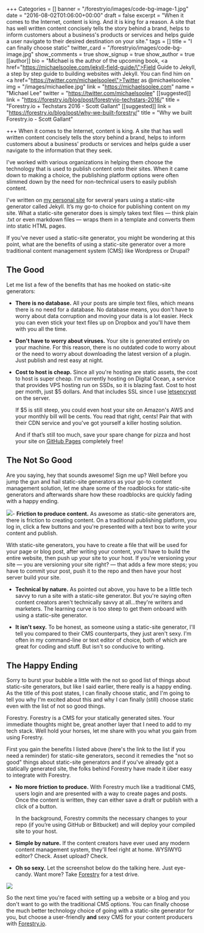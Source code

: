 +++
Categories = []
banner = "/forestryio/images/code-bg-image-1.jpg"
date = "2016-08-02T01:06:00+00:00"
draft = false
excerpt = "When it comes to the Internet, content is king. And it is king for a reason. A site that has well written content concisely tells the story behind a brand, helps to inform customers about a business's products or services and helps guide a user navigate to their desired destination on your site."
tags = []
title = "I can finally choose static"
twitter_card = "/forestryio/images/code-bg-image.jpg"
show_comments = true
show_signup = true
show_author = true
[[author]]
bio = "Michael is the author of the upcoming book, <a href=\"https://michaelsoolee.com/jekyll-field-guide/\">Field Guide to Jekyll</a>, a step by step guide to building websites with Jekyll. You can find him on <a href=\"https://twitter.com/michaelsoolee\">Twitter as @michaelsoolee</a>."
img = "/images/michaellee.jpg"
link = "https://michaelsoolee.com"
name = "Michael Lee"
twitter = "https://twitter.com/michaelsoolee"
[[suggested]]
link = "https://forestry.io/blog/post/forestryio-techstars-2016/"
title = "Forestry.io + Techstars 2016 - Scott Gallant"
[[suggested]]
link = "https://forestry.io/blog/post/why-we-built-forestry/"
title = "Why we built Forestry.io - Scott Gallant"

+++
When it comes to the Internet, content is king. A site that has well written content concisely tells the story behind a brand, helps to inform customers about a business' products or services and helps guide a user navigate to the information that they seek.

I've worked with various organizations in helping them choose the technology that is used to publish content onto their sites. When it came down to making a choice, the publishing platform options were often slimmed down by the need for non-technical users to easily publish content.

I've written on [my personal site](https://michaelsoolee.com) for several years using a static-site generator called Jekyll. It’s my go-to choice for publishing content on my site. What a static-site generator does is simply takes text files — think plain .txt or even markdown files — wraps them in a template and converts them into static HTML pages.

If you've never used a static-site generator, you might be wondering at this point, what are the benefits of using a static-site generator over a more traditional content management system (CMS) like Wordpress or Drupal?

## The Good

Let me list a few of the benefits that has me hooked on static-site generators:

- **There is no database.** All your posts are simple text files, which means there is no need for a database. No database means, you don't have to worry about data corruption and moving your data is a lot easier. Heck you can even stick your text files up on Dropbox and you'll have them with you all the time.

- **Don't have to worry about viruses.** Your site is generated entirely on your machine. For this reason, there is no outdated code to worry about or the need to worry about downloading the latest version of a plugin. Just publish and rest easy at night.

- **Cost to host is cheap.** Since all you're hosting are static assets, the cost to host is super cheap. I'm currently hosting on Digital Ocean, a service that provides VPS hosting run on SSDs, so it is blazing fast. Cost to host per month, just $5 dollars. And that includes SSL since I use [letsencrypt](https://letsencrypt.org/) on the server.


  If $5 is still steep, you could even host your site on Amazon's AWS and your monthly bill will be cents. You read that right, cents! Pair that with their CDN service and you've got yourself a killer hosting solution.

  And if that’s still too much, save your spare change for pizza and host your site on [GitHub Pages](https://pages.github.com/) completely free!

## The Not So Good

Are you saying, hey that sounds awesome! Sign me up? Well before you jump the gun and hail static-site generators as your go-to content management solution, let me share some of the roadblocks for static-site generators and afterwards share how these roadblocks are quickly fading with a happy ending.


<img src="/blog/forestryio/images/s_014709C68DCDF8BD80F107957FB4E50CA386A18CEB650506B2E665212EA1F89F_1471055146622_save-draft-publish.gif" class="right small">- **Friction to produce content.** As awesome as static-site generators are, there is friction to creating content. On a traditional publishing platform, you log in, click a few buttons and you're presented with a text box to write your content and publish.

  With static-site generators, you have to create a file that will be used for your page or blog post, after writing your content, you'll have to build the entire website, then push up your site to your host. If you're versioning your site — you are versioning your site right? — that adds a few more steps; you have to commit your post, push it to the repo and then have your host server build your site.


- **Technical by nature.** As pointed out above, you have to be a little tech savvy to run a site with a static-site generator. But you're saying often content creators aren't technically savvy at all...they're writers and marketers. The learning curve is too steep to get them onboard with using a static-site generator.


- **It isn't sexy.** To be honest, as someone using a static-site generator, I'll tell you compared to their CMS counterparts, they just aren't sexy. I'm often in my command-line or text editor of choice, both of which are great for coding and stuff. But isn't so conducive to writing.


## The Happy Ending

Sorry to burst your bubble a little with the not so good list of things about static-site generators, but like I said earlier, there really is a happy ending. As the title of this post states, I can finally choose static, and I'm going to tell you why I'm excited about this and why I can finally (still) choose static even with the list of not so good things.

Forestry. Forestry is a CMS for your statically generated sites. Your immediate thoughts might be, great another layer that I need to add to my tech stack. Well hold your horses, let me share with you what you gain from using Forestry.

First you gain the benefits I listed above (here's the link to the list if you need a reminder) for static-site generators, second it remedies the "not so good" things about static-site generators and if you've already got a statically generated site, the folks behind Forestry have made it über easy to integrate with Forestry.



- **No more friction to produce.** With Forestry much like a traditional CMS, users login and are presented with a way to create pages and posts. Once the content is written, they can either save a draft or publish with a click of a button.

  In the background, Forestry commits the necessary changes to your repo (if you’re using GitHub or Bitbucket) and will deploy your compiled site to your host.

- **Simple by nature.** If the content creators have ever used any modern content management system, they'll feel right at home. WYSIWYG editor? Check. Asset upload? Check.

- **Oh so sexy.** Let the screenshot below do the talking here. Just eye-candy. Want more? Take [Forestry](https://forestry.io) for a test drive.

![](/blog/forestryio/images/screenshot-white-matt.jpg)


So the next time you're faced with setting up a website or a blog and you don't want to go with the traditional CMS options. You can finally choose the much better technology choice of going with a static-site generator for you, but choose a user-friendly **and** sexy CMS for your content producers with [Forestry.io](https://forestry.io).
